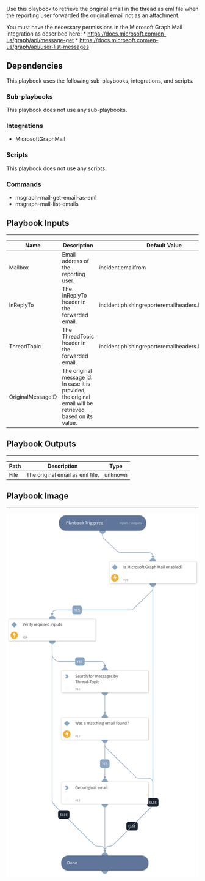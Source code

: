Use this playbook to retrieve the original email in the thread as eml file when the reporting user forwarded the original email not as an attachment.

You must have the necessary permissions in the Microsoft Graph Mail integration as described here:
      * https://docs.microsoft.com/en-us/graph/api/message-get
      * https://docs.microsoft.com/en-us/graph/api/user-list-messages

## Dependencies
This playbook uses the following sub-playbooks, integrations, and scripts.

### Sub-playbooks
This playbook does not use any sub-playbooks.

### Integrations
* MicrosoftGraphMail

### Scripts
This playbook does not use any scripts.

### Commands
* msgraph-mail-get-email-as-eml
* msgraph-mail-list-emails

## Playbook Inputs
---

| **Name** | **Description** | **Default Value** | **Required** |
| --- | --- | --- | --- |
| Mailbox | Email address of the reporting user. | incident.emailfrom | Optional |
| InReplyTo | The InReplyTo header in the forwarded email. | incident.phishingreporteremailheaders.headervalue | Optional |
| ThreadTopic | The ThreadTopic header in the forwarded email. | incident.phishingreporteremailheaders.headervalue | Optional |
| OriginalMessageID | The original message id. In case it is provided, the original email will be retrieved based on its value. |  | Optional |

## Playbook Outputs
---

| **Path** | **Description** | **Type** |
| --- | --- | --- |
| File | The original email as eml file. | unknown |

## Playbook Image
---
![Get Original Email - Microsoft Graph Mail](../doc_files/Get_Original_Email_-_Microsoft_Graph_Mail.png)